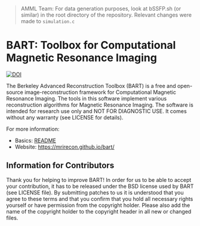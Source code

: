 > AMML Team: For data generation purposes, look at bSSFP.sh (or similar) in the root directory of the repository. Relevant changes were made to `simulation.c`

BART: Toolbox for Computational Magnetic Resonance Imaging
==========================================================

[![DOI](https://zenodo.org/badge/DOI/10.5281/zenodo.592960.svg)](https://doi.org/10.5281/zenodo.592960)

The Berkeley Advanced Reconstruction Toolbox (BART) is a free and
open-source image-reconstruction framework for Computational 
Magnetic Resonance Imaging. The tools in this software implement
various reconstruction algorithms for Magnetic Resonance Imaging.
The software is intended for research use only and
NOT FOR DIAGNOSTIC USE. It comes without any warranty
(see LICENSE for details).

For more information:

* Basics: [README](./README)
* Website: https://mrirecon.github.io/bart/


Information for Contributors
----------------------------

Thank you for helping to improve BART! In order for us to be able
to accept your contribution, it has to be released under the BSD
license used by BART (see LICENSE file). By submitting patches to
us it is understood that you agree to these terms and that you
confirm that you hold all necessary rights yourself or have
permission from the copyright holder. Please also add the name of
the copyright holder to the copyright header in all new or changed
files.
